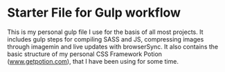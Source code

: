 Starter File for Gulp workflow
====================

This is my personal gulp file I use for the basis of all most projects. It includes gulp steps for compiling SASS and JS, compressing images through imagemin and live updates with browserSync. It also contains the basic structure of my personal CSS Framework Potion (www.getpotion.com), that I have been using for some time.
